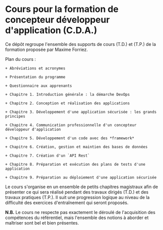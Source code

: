 # Cours pour la formation de concepteur développeur d'application (C.D.A.)

Ce dépôt regroupe l'ensemble des supports de cours (T.D.) et (T.P.) de la formation proposée par Maxime Forriez.

Plan du cours :

	+ Abréviations et acronymes

	+ Présentation du programme

	+ Questionnaire aux apprenants

	+ Chapitre 1. Introduction générale : la démarche DevOps

	+ Chapitre 2. Conception et réalisation des applications

	+ Chapitre 3. Développement d'une application sécurisée : les grands principes

	+ Chapitre 4. Communication professionnelle d'un concepteur développeur d'application

	+ Chapitre 5. Développement d'un code avec des *framework*

	+ Chapitre 6. Création, gestion et maintien des bases de données

	+ Chapitre 7. Création d'un `API Rest`

	+ Chapitre 8. Préparation et exécution des plans de tests d'une application

	+ Chapitre 9. Préparation au déploiement d'une application sécurisée

Le cours s'organise en un ensemble de petits chapitres magistraux afin de présenter ce qui sera réalisé pendant des travaux dirigés (T.D.) et des travaux pratiques (T.P.). Il suit une progression logique au niveau de la difficulté des exercices d'entraînement qui seront proposés.

**N.B.** Le cours ne respecte pas exactement le déroulé de l'acquisition des compétences du référentiel, mais l'ensemble des notions à aborder et maîtriser sont bel et bien présentes.
